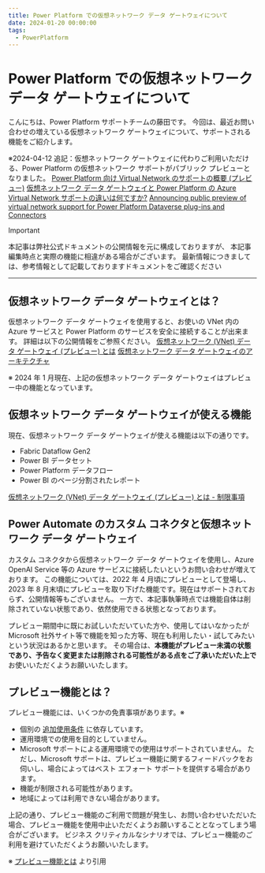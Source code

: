 ```yaml
---
title: Power Platform での仮想ネットワーク データ ゲートウェイについて
date: 2024-01-20 00:00:00
tags:
  - PowerPlatform
---
```


# Power Platform での仮想ネットワーク データ ゲートウェイについて
<!-- ここに 導入部分 -->
こんにちは、Power Platform サポートチームの藤田です。
今回は、最近お問い合わせの増えている仮想ネットワーク ゲートウェイについて、サポートされる機能をご紹介します。

※2024-04-12 追記：仮想ネットワーク ゲートウェイに代わりご利用いただける、Power Platform の仮想ネットワーク サポートがパブリック プレビューとなりました。
[Power Platform 向け Virtual Network のサポートの概要 (プレビュー)](https://learn.microsoft.com/ja-jp/power-platform/admin/vnet-support-overview)
[仮想ネットワーク データ ゲートウェイと Power Platform の Azure Virtual Network サポートの違いは何ですか?](https://learn.microsoft.com/en-in/power-platform/admin/vnet-support-overview#whats-the-difference-between-a-virtual-network-data-gateway-and-azure-virtual-network-support-for-power-platform)
[Announcing public preview of virtual network support for Power Platform Dataverse plug-ins and Connectors](https://powerapps.microsoft.com/en-us/blog/announcing-public-preview-of-virtual-network-support-for-power-platform-dataverse-plug-ins-and-connectors/)

<!-- more -->

<!-- ここに Read more 以降の文章 -->
> [!IMPORTANT] 
> 本記事は弊社公式ドキュメントの公開情報を元に構成しておりますが、 本記事編集時点と実際の機能に相違がある場合がございます。 
> 最新情報につきましては、参考情報として記載しておりますドキュメントをご確認ください

---
## 仮想ネットワーク データ ゲートウェイとは？

仮想ネットワーク データ ゲートウェイを使用すると、お使いの VNet 内の Azure サービスと Power Platform のサービスを安全に接続することが出来ます。
詳細は以下の公開情報をご参照ください。
[仮想ネットワーク (VNet) データ ゲートウェイ (プレビュー) とは](https://learn.microsoft.com/ja-jp/data-integration/vnet/overview)
[仮想ネットワーク データ ゲートウェイのアーキテクチャ](https://learn.microsoft.com/ja-jp/data-integration/vnet/data-gateway-architecture)

※ 2024 年 1 月現在、上記の仮想ネットワーク データ ゲートウェイはプレビュー中の機能となっています。

## 仮想ネットワーク データ ゲートウェイが使える機能

現在、仮想ネットワーク データ ゲートウェイが使える機能は以下の通りです。
- Fabric Dataflow Gen2
- Power BI データセット
- Power Platform データフロー
- Power BI のページ分割されたレポート

[仮想ネットワーク (VNet) データ ゲートウェイ (プレビュー) とは - 制限事項](https://learn.microsoft.com/ja-jp/data-integration/vnet/overview#limitations)

## Power Automate のカスタム コネクタと仮想ネットワーク データ ゲートウェイ

カスタム コネクタから仮想ネットワーク データ ゲートウェイを使用し、Azure OpenAI Service 等の Azure サービスに接続したいというお問い合わせが増えております。
この機能については、2022 年 4 月頃にプレビューとして登場し、2023 年 8 月末頃にプレビューを取り下げた機能です。現在はサポートされておらず、公開情報等もございません。
一方で、本記事執筆時点では機能自体は削除されていない状態であり、依然使用できる状態となっております。

プレビュー期間中に既にお試しいただいていた方や、使用してはいなかったが Microsoft 社外サイト等で機能を知った方等、現在も利用したい・試してみたいという状況はあるかと思います。
その場合は、**本機能がプレビュー未満の状態であり、予告なく変更または削除される可能性がある点をご了承いただいた上で**お使いいただくようお願いいたします。

## プレビュー機能とは？

プレビュー機能には、いくつかの免責事項があります。※
- 個別の [追加使用条件](https://dynamics.microsoft.com/ja-jp/legaldocs/supp-dynamics365-preview/) に依存しています。
- 運用環境での使用を目的としていません。
- Microsoft サポートによる運用環境での使用はサポートされていません。 ただし、Microsoft サポートは、プレビュー機能に関するフィードバックをお伺いし、場合によってはベスト エフォート サポートを提供する場合があります。
- 機能が制限される可能性があります。
- 地域によっては利用できない場合があります。

上記の通り、プレビュー機能のご利用で問題が発生し、お問い合わせいただいた場合、プレビュー機能を使用中止いただくようお願いすることとなってしまう場合がございます。
ビジネス クリティカルなシナリオでは、プレビュー機能のご利用を避けていただくようお願いいたします。

※ [プレビュー機能とは](https://learn.microsoft.com/ja-jp/dynamics365/sales/sales-previews-in-trial) より引用
